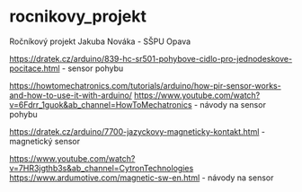 # rocnikovy_projekt
Ročníkový projekt Jakuba Nováka - SŠPU Opava

https://dratek.cz/arduino/839-hc-sr501-pohybove-cidlo-pro-jednodeskove-pocitace.html - sensor pohybu

https://howtomechatronics.com/tutorials/arduino/how-pir-sensor-works-and-how-to-use-it-with-arduino/ 
https://www.youtube.com/watch?v=6Fdrr_1guok&ab_channel=HowToMechatronics - návody na sensor pohybu

https://dratek.cz/arduino/7700-jazyckovy-magneticky-kontakt.html - magnetický sensor

https://www.youtube.com/watch?v=7HR3jgthb3s&ab_channel=CytronTechnologies 
https://www.ardumotive.com/magnetic-sw-en.html - návody na sensor
